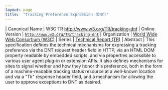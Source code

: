 ```yaml
---
layout: page
title:  "Tracking Preference Expression (DNT)"
---
```


| Canonical Name | W3C TR http://www.w3.org/TR/tracking-dnt
| Online Version | [`http://www.w3.org/TR/tracking-dnt`](http://www.w3.org/TR/tracking-dnt)
| Organization | [World Wide Web Consortium (W3C)](..)
| Series | [Technical Report (TR)](.)
| Abstract | This specification defines the technical mechanisms for expressing a tracking preference via the DNT request header field in HTTP, via an HTML DOM property readable by embedded scripts, and via properties accessible to various user agent plug-in or extension APIs. It also defines mechanisms for sites to signal whether and how they honor this preference, both in the form of a machine-readable tracking status resource at a well-known location and via a "Tk" response header field, and a mechanism for allowing the user to approve exceptions to DNT as desired.